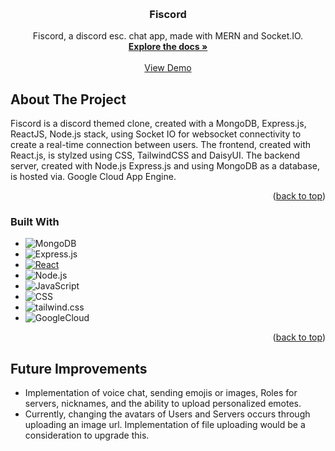 <a name="readme-top"></a>

<!-- PROJECT LOGO -->
<br />
<div align="center">
  <a href="https://github.com/nelsonbulaun/fiscord">
  </a>

<h3 align="center">Fiscord</h3>
 <p align="center">
    Fiscord, a discord esc. chat app, made with MERN and Socket.IO.
    <br />
    <a href="https://github.com/nelsonbulaun/fiscord"><strong>Explore the docs »</strong></a>
    <br />
    <br />
    <a href= https://nelsonbulaun.github.io/fiscord/>View Demo</a>
  </p>
</div>

<!-- ABOUT THE PROJECT -->
## About The Project
Fiscord is a discord themed clone, created with a MongoDB, Express.js, ReactJS, Node.js stack, using Socket IO for websocket connectivity to create a real-time connection between users.
The frontend, created with React.js, is stylzed using CSS, TailwindCSS and DaisyUI. The backend server, created with Node.js Express.js and using MongoDB as a database, is hosted via. Google Cloud App Engine. 

<p align="right">(<a href="#readme-top">back to top</a>)</p>

### Built With

* ![MongoDB]
* ![Express.js]
* [![React][React.js]][React-url]
* ![Node.js]
* ![JavaScript]
* ![CSS]
* ![tailwind.css]
* ![GoogleCloud]


<p align="right">(<a href="#readme-top">back to top</a>)</p>


## Future Improvements
* Implementation of voice chat, sending emojis or images, Roles for servers, nicknames, and the ability to upload personalized emotes.
* Currently, changing the avatars of Users and Servers occurs through uploading an image url. Implementation of file uploading would be a consideration to upgrade this.




<!-- MARKDOWN LINKS & IMAGES -->
<!-- https://www.markdownguide.org/basic-syntax/#reference-style-links -->
[React.js]: https://img.shields.io/badge/React-20232A?style=for-the-badge&logo=react&logoColor=61DAFB
[React-url]: https://reactjs.org/
[CSS]:https://img.shields.io/badge/CSS-239120?&style=for-the-badge&logo=css3&logoColor=white
[JavaScript]:https://img.shields.io/badge/JavaScript-323330?style=for-the-badge&logo=javascript&logoColor=F7DF1E
[Mongodb]:https://img.shields.io/badge/MongoDB-4EA94B?style=for-the-badge&logo=mongodb&logoColor=white
[Express.js]:https://img.shields.io/badge/Express.js-404D59?style=for-the-badge
[Node.js]:https://img.shields.io/badge/Node.js-43853D?style=for-the-badge&logo=node.js&logoColor=white
[tailwind.css]:https://img.shields.io/badge/Tailwind_CSS-38B2AC?style=for-the-badge&logo=tailwind-css&logoColor=white
[GoogleCloud]:https://img.shields.io/badge/Google_Cloud-4285F4?style=for-the-badge&logo=google-cloud&logoColor=white
